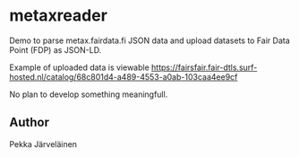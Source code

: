 # metaxreader
Demo to parse metax.fairdata.fi JSON data and upload datasets to Fair Data Point (FDP) as JSON-LD. 

Example of uploaded data is viewable https://fairsfair.fair-dtls.surf-hosted.nl/catalog/68c801d4-a489-4553-a0ab-103caa4ee9cf

No plan to develop something meaningfull. 

## Author
Pekka Järveläinen
